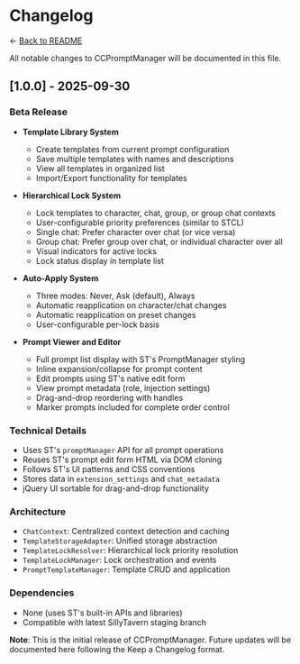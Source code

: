 # Changelog

← [Back to README](README.md)

All notable changes to CCPromptManager will be documented in this file.

## [1.0.0] - 2025-09-30

### Beta Release
- **Template Library System**
  - Create templates from current prompt configuration
  - Save multiple templates with names and descriptions
  - View all templates in organized list
  - Import/Export functionality for templates

- **Hierarchical Lock System**
  - Lock templates to character, chat, group, or group chat contexts
  - User-configurable priority preferences (similar to STCL)
  - Single chat: Prefer character over chat (or vice versa)
  - Group chat: Prefer group over chat, or individual character over all
  - Visual indicators for active locks
  - Lock status display in template list

- **Auto-Apply System**
  - Three modes: Never, Ask (default), Always
  - Automatic reapplication on character/chat changes
  - Automatic reapplication on preset changes
  - User-configurable per-lock basis

- **Prompt Viewer and Editor**
  - Full prompt list display with ST's PromptManager styling
  - Inline expansion/collapse for prompt content
  - Edit prompts using ST's native edit form
  - View prompt metadata (role, injection settings)
  - Drag-and-drop reordering with handles
  - Marker prompts included for complete order control

### Technical Details
- Uses ST's `promptManager` API for all prompt operations
- Reuses ST's prompt edit form HTML via DOM cloning
- Follows ST's UI patterns and CSS conventions
- Stores data in `extension_settings` and `chat_metadata`
- jQuery UI sortable for drag-and-drop functionality

### Architecture
- `ChatContext`: Centralized context detection and caching
- `TemplateStorageAdapter`: Unified storage abstraction
- `TemplateLockResolver`: Hierarchical lock priority resolution
- `TemplateLockManager`: Lock orchestration and events
- `PromptTemplateManager`: Template CRUD and application

### Dependencies
- None (uses ST's built-in APIs and libraries)
- Compatible with latest SillyTavern staging branch

**Note**: This is the initial release of CCPromptManager. Future updates will be documented here following the Keep a Changelog format.